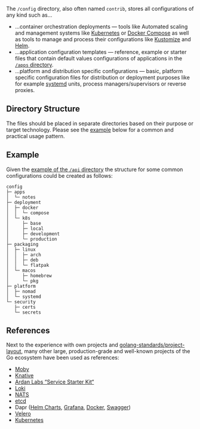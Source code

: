 The `/config` directory, also often named `contrib`, stores all configurations of any kind such as…

- …container orchestration deployments — tools like Automated scaling and management systems like [Kubernetes][1] or [Docker Compose][4] as well as tools to manage and process their configurations like [Kustomize][3] and [Helm][2].
- …application configuration templates — reference, example or starter files that contain default values configurations of applications in the [`/apps` directory][19].
- …platform and distribution specific configurations — basic, platform specific configuration files for distribution or deployment purposes like for example [systemd][5] units, process managers/supervisors or reverse proxies.

## Directory Structure

The files should be placed in separate directories based on their purpose or target technology. Please see the [example](#example) below for a common and practical usage pattern.

## Example

Given the [example of the `/api` directory][8] the structure for some common configurations could be created as follows:

```raw
config
├─ apps
│  └─ notes
├─ deployment
│  ├─ docker
│  │  └─ compose
│  └─ k8s
│     ├─ base
│     ├─ local
│     ├─ development
│     └─ production
├─ packaging
│  ├─ linux
│  │  ├─ arch
│  │  ├─ deb
│  │  └─ flatpak
│  └─ macos
│     ├─ homebrew
│     └─ pkg
├─ platform
│  ├─ nomad
│  └─ systemd
└─ security
   ├─ certs
   └─ secrets
```

## References

Next to the experience with own projects and [golang-standards/project-layout][6], many other large, production-grade and well-known projects of the Go ecosystem have been used as references:

- [Moby][17]
- [Knative][14]
- [Ardan Labs “Service Starter Kit“][7]
- [Loki][16]
- [NATS][18]
- [etcd][13]
- Dapr ([Helm Charts][9], [Grafana][11], [Docker][10], [Swagger][12])
- [Velero][20]
- [Kubernetes][15]

[1]: https://kubernetes.io
[2]: https://helm.sh
[3]: https://kustomize.io
[4]: https://docs.docker.com/compose
[5]: https://www.freedesktop.org/wiki/Software/systemd
[6]: https://github.com/golang-standards/project-layout
[7]: https://github.com/ardanlabs/service/tree/master/zarf
[8]: https://github.com/svengreb/tmpl-go/blob/main/api/README.md#example
[9]: https://github.com/dapr/dapr/tree/master/charts/dapr
[10]: https://github.com/dapr/dapr/tree/master/docker
[11]: https://github.com/dapr/dapr/tree/master/grafana
[12]: https://github.com/dapr/dapr/tree/master/swagger
[13]: https://github.com/etcd-io/etcd/tree/master/contrib
[14]: https://github.com/knative/serving/tree/master/config
[15]: https://github.com/kubernetes/kubernetes/tree/master/hack
[16]: https://github.com/grafana/loki/tree/master/production
[17]: https://github.com/moby/moby/tree/master/contrib
[18]: https://github.com/nats-io/nats-server/tree/master/docker
[19]: https://github.com/svengreb/tmpl-go/tree/main/apps
[20]: https://github.com/vmware-tanzu/velero/tree/main/config
